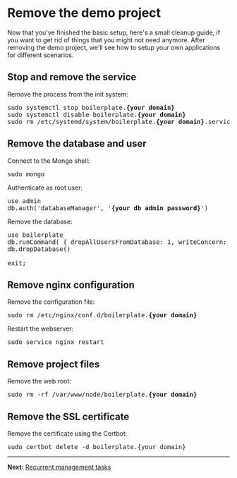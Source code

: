 # Remove the demo project

Now that you've finished the basic setup, here's a small cleanup guide, if you want to get rid of things that you might not need anymore.
After removing the demo project, we'll see how to setup your own applications for different scenarios.

## Stop and remove the service

Remove the process from the init system:

<pre>
sudo systemctl stop boilerplate.<b>{your domain}</b>
sudo systemctl disable boilerplate.<b>{your domain}</b>
sudo rm /etc/systemd/system/boilerplate.<b>{your domain}</b>.service
</pre>

## Remove the database and user

Connect to the Mongo shell:

<pre>
sudo mongo
</pre>

Authenticate as root user:

<pre>
use admin
db.auth('databaseManager', '<b>{your db admin password}</b>')
</pre>

Remove the database:

<pre>
use boilerplate
db.runCommand( { dropAllUsersFromDatabase: 1, writeConcern: { w: "majority" } } )
db.dropDatabase()

exit;
</pre>

## Remove nginx configuration

Remove the configuration file:

<pre>
sudo rm /etc/nginx/conf.d/boilerplate.<b>{your domain}</b>
</pre>

Restart the webserver:

<pre>
sudo service nginx restart
</pre>

## Remove project files

Remove the web root:

<pre>
sudo rm -rf /var/www/node/boilerplate.<b>{your domain}</b>
</pre>

## Remove the SSL certificate

Remove the certificate using the Certbot:

<pre>
sudo certbot delete -d boilerplate.{your domain}
</pre>

---

**Next:** [Recurrent management tasks](./recurrent-management-tasks.md)
